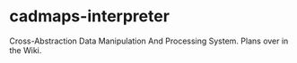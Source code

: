 # cadmaps-interpreter
Cross-Abstraction Data Manipulation And Processing System. Plans over in the Wiki.
